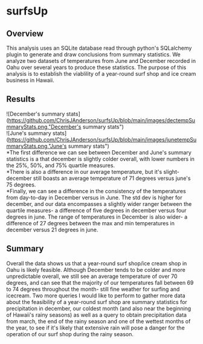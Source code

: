 # surfsUp
## Overview
This analysis uses an SQLite database read through python's SQLalchemy plugin to generate and draw conclusions from summary statistics.
We analyze two datasets of temperatures from June and December recorded in Oahu over several years to produce these statistics.
The purpose of this analysis is to establish the viablility of a year-round surf shop and ice cream business in Hawaii.
## Results
![December's summary stats](https://github.com/ChrisJAnderson/surfsUp/blob/main/images/dectempSummaryStats.png,"December's summary stats")  
![June's summary stats](https://github.com/ChrisJAnderson/surfsUp/blob/main/images/junetempSummaryStats.png,"June's summary stats")  
*The first difference we can see between December and June's summary statistics is a that december is slightly colder overall, with lower numbers in the 25%, 50%, and 75% quartile measures.  
*There is also a difference in our average temperature, but it's slight- december still boasts an average temperature of 71 degrees versus june's 75 degrees.  
*Finally, we can see a difference in the consistency of the temperatures from day-to-day in December versus in June. The std dev is higher for december, and our data encompasses a slightly wider ranger between the quartile measures- a difference of five degrees in december versus four degrees in june. The range of temperatures in December is also wider- a difference of 27 degrees between the max and min temperatures in december versus 21 degrees in june.  
## Summary
Overall the data shows us that a year-round surf shop/ice cream shop in Oahu is likely feasible. Although December tends to be colder and more unpredictable overall, we still see an average temperature of over 70 degrees, and can see that the majority of our temperatures fall between 69 to 74 degrees throughout the month- still fine weather for surfing and icecream. 
Two more queries I would like to perform to gather more data about the feasibility of a year-round surf shop are summary statistics for precipitation in december, our coldest month (and also near the beginning of Hawaii's rainy seasons) as well as a query to obtain precipitation data from march, the end of the rainy season and one of the wettest months of the year, to see if it's likely that extensive rain will pose a danger for the operation of our surf shop during the rainy season. 
